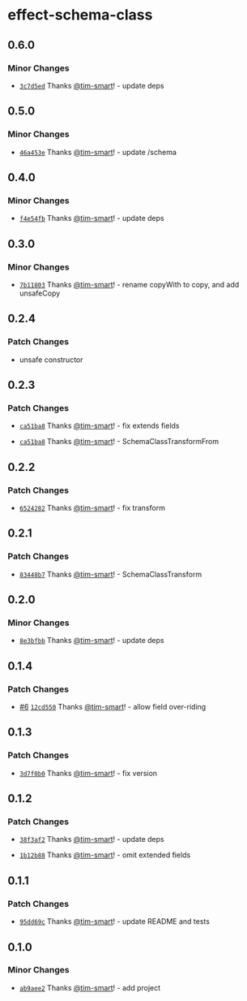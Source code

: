 # effect-schema-class

## 0.6.0

### Minor Changes

- [`3c7d5ed`](https://github.com/tim-smart/effect-schema-class/commit/3c7d5ed3acf8e779b51044a5ab74e0a1aafb1ebd) Thanks [@tim-smart](https://github.com/tim-smart)! - update deps

## 0.5.0

### Minor Changes

- [`46a453e`](https://github.com/tim-smart/effect-schema-class/commit/46a453e5be0edbd71c5256464f2fabf28b45233b) Thanks [@tim-smart](https://github.com/tim-smart)! - update /schema

## 0.4.0

### Minor Changes

- [`f4e54fb`](https://github.com/tim-smart/effect-schema-class/commit/f4e54fbb3c2550fbdae7a76e4c0dc7e61d41147f) Thanks [@tim-smart](https://github.com/tim-smart)! - update deps

## 0.3.0

### Minor Changes

- [`7b11803`](https://github.com/tim-smart/effect-schema-class/commit/7b1180341853613d719c9cfe78acbeb24aa3240e) Thanks [@tim-smart](https://github.com/tim-smart)! - rename copyWith to copy, and add unsafeCopy

## 0.2.4

### Patch Changes

- unsafe constructor

## 0.2.3

### Patch Changes

- [`ca51ba8`](https://github.com/tim-smart/effect-schema-class/commit/ca51ba8146ce9ab168de1325236b5d740f1fa93d) Thanks [@tim-smart](https://github.com/tim-smart)! - fix extends fields

- [`ca51ba8`](https://github.com/tim-smart/effect-schema-class/commit/ca51ba8146ce9ab168de1325236b5d740f1fa93d) Thanks [@tim-smart](https://github.com/tim-smart)! - SchemaClassTransformFrom

## 0.2.2

### Patch Changes

- [`6524282`](https://github.com/tim-smart/effect-schema-class/commit/652428243110237a8e215d65dedca12d40d2715e) Thanks [@tim-smart](https://github.com/tim-smart)! - fix transform

## 0.2.1

### Patch Changes

- [`83448b7`](https://github.com/tim-smart/effect-schema-class/commit/83448b7487c2531533fc96692d661be3dce59e09) Thanks [@tim-smart](https://github.com/tim-smart)! - SchemaClassTransform

## 0.2.0

### Minor Changes

- [`8e3bfbb`](https://github.com/tim-smart/effect-schema-class/commit/8e3bfbb9047cbdfa8df9f086e903b98fcfbb3eaa) Thanks [@tim-smart](https://github.com/tim-smart)! - update deps

## 0.1.4

### Patch Changes

- [#6](https://github.com/tim-smart/effect-schema-class/pull/6) [`12cd550`](https://github.com/tim-smart/effect-schema-class/commit/12cd55008f30fb48169a9e6360990643a03933be) Thanks [@tim-smart](https://github.com/tim-smart)! - allow field over-riding

## 0.1.3

### Patch Changes

- [`3d7f0b0`](https://github.com/tim-smart/effect-schema-class/commit/3d7f0b012a84311d236b3500bb685fea417d7cfb) Thanks [@tim-smart](https://github.com/tim-smart)! - fix version

## 0.1.2

### Patch Changes

- [`38f3af2`](https://github.com/tim-smart/effect-schema-class/commit/38f3af2668f2a8136883539234cf8d669906e5cb) Thanks [@tim-smart](https://github.com/tim-smart)! - update deps

- [`1b12b88`](https://github.com/tim-smart/effect-schema-class/commit/1b12b88adfe03914f980e9d46e6f919dc92114b0) Thanks [@tim-smart](https://github.com/tim-smart)! - omit extended fields

## 0.1.1

### Patch Changes

- [`95dd69c`](https://github.com/tim-smart/effect-schema-class/commit/95dd69cdf31421be69d9f632a135cd67e3e49451) Thanks [@tim-smart](https://github.com/tim-smart)! - update README and tests

## 0.1.0

### Minor Changes

- [`ab9aee2`](https://github.com/tim-smart/effect-schema-class/commit/ab9aee2dc6826793c68ae53031724e0173be303a) Thanks [@tim-smart](https://github.com/tim-smart)! - add project
